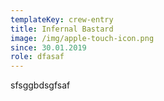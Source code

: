 ```yaml
---
templateKey: crew-entry
title: Infernal Bastard
image: /img/apple-touch-icon.png
since: 30.01.2019
role: dfasaf
---
```

sfsggbdsgfsaf
